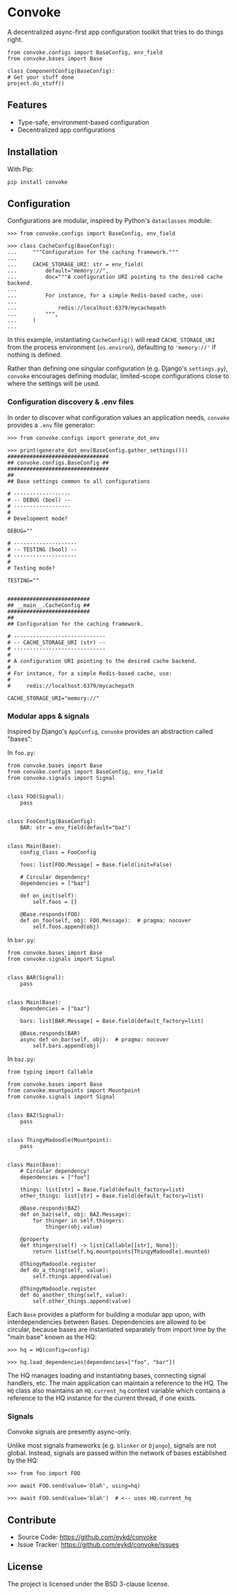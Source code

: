 # Convoke

A decentralized async-first app configuration toolkit that tries to do things
right.

    from convoke.configs import BaseConfig, env_field
    from convoke.bases import Base

    class ComponentConfig(BaseConfig):
    # Get your stuff done
    project.do_stuff()

## Features

- Type-safe, environment-based configuration
- Decentralized app configurations

## Installation

With Pip:

    pip install convoke


## Configuration

Configurations are modular, inspired by Python's `dataclasses` module:

    >>> from convoke.configs import BaseConfig, env_field

    >>> class CacheConfig(BaseConfig):
    ...     """Configuration for the caching framework."""
    ...
    ...     CACHE_STORAGE_URI: str = env_field(
    ...         default="memory://",
    ...         doc="""A configuration URI pointing to the desired cache backend.
    ...
    ...         For instance, for a simple Redis-based cache, use:
    ...
    ...             redis://localhost:6379/mycachepath
    ...         """,
    ...     )
    ...

In this example, instantiating `CacheConfig()` will read `CACHE_STORAGE_URI`
from the process environment (`os.environ`), defaulting to `'memory://'` if
nothing is defined.

Rather than defining one singular configuration (e.g. Django's `settings.py`),
`convoke` encourages defining modular, limited-scope configurations close to
where the settings will be used.


### Configuration discovery & .env files

In order to discover what configuration values an application needs, `convoke`
provides a `.env` file generator:

    >>> from convoke.configs import generate_dot_env

    >>> print(generate_dot_env(BaseConfig.gather_settings()))
    ################################
    ## convoke.configs.BaseConfig ##
    ################################
    ##
    ## Base settings common to all configurations

    # ------------------
    # -- DEBUG (bool) --
    # ------------------
    #
    # Development mode?

    DEBUG=""

    # --------------------
    # -- TESTING (bool) --
    # --------------------
    #
    # Testing mode?

    TESTING=""


    ##########################
    ## __main__.CacheConfig ##
    ##########################
    ##
    ## Configuration for the caching framework.

    # -----------------------------
    # -- CACHE_STORAGE_URI (str) --
    # -----------------------------
    #
    # A configuration URI pointing to the desired cache backend.
    #
    # For instance, for a simple Redis-based cache, use:
    #
    #     redis://localhost:6379/mycachepath

    CACHE_STORAGE_URI="memory://"


### Modular apps & signals

Inspired by Django's `AppConfig`, `convoke` provides an abstraction called
"bases":

In `foo.py`:

    from convoke.bases import Base
    from convoke.configs import BaseConfig, env_field
    from convoke.signals import Signal


    class FOO(Signal):
        pass


    class FooConfig(BaseConfig):
        BAR: str = env_field(default="baz")


    class Main(Base):
        config_class = FooConfig

        foos: list[FOO.Message] = Base.field(init=False)

        # Circular dependency!
        dependencies = ["baz"]

        def on_init(self):
            self.foos = []

        @Base.responds(FOO)
        def on_foo(self, obj: FOO.Message):  # pragma: nocover
            self.foos.append(obj)


In `bar.py`:

    from convoke.bases import Base
    from convoke.signals import Signal


    class BAR(Signal):
        pass


    class Main(Base):
        dependencies = ["baz"]

        bars: list[BAR.Message] = Base.field(default_factory=list)

        @Base.responds(BAR)
        async def on_bar(self, obj):  # pragma: nocover
            self.bars.append(obj)


In `baz.py`:

    from typing import Callable

    from convoke.bases import Base
    from convoke.mountpoints import Mountpoint
    from convoke.signals import Signal


    class BAZ(Signal):
        pass


    class ThingyMadoodle(Mountpoint):
        pass


    class Main(Base):
        # Circular dependency!
        dependencies = ["foo"]

        things: list[str] = Base.field(default_factory=list)
        other_things: list[str] = Base.field(default_factory=list)

        @Base.responds(BAZ)
        def on_baz(self, obj: BAZ.Message):
            for thinger in self.thingers:
                thinger(obj.value)

        @property
        def thingers(self) -> list[Callable[[str], None]]:
            return list(self.hq.mountpoints[ThingyMadoodle].mounted)

        @ThingyMadoodle.register
        def do_a_thing(self, value):
            self.things.append(value)

        @ThingyMadoodle.register
        def do_another_thing(self, value):
            self.other_things.append(value)


Each `Base` provides a platform for building a modular app upon, with
interdependencies between Bases. Dependencies are allowed to be circular,
because bases are instantiated separately from import time by the "main base"
known as the HQ:

    >>> hq = HQ(config=config)

    >>> hq.load_dependencies(dependencies=["foo", "bar"])


The HQ manages loading and instantiating bases, connecting signal handlers,
etc. The main application can maintain a reference to the HQ. The `HQ` class
also maintains an `HQ.current_hq` context variable which contains a reference to
the HQ instance for the current thread, if one exists.


### Signals

Convoke signals are presently async-only.

Unlike most signals frameworks (e.g. `blinker` or `Django`), signals are not
global. Instead, signals are passed within the network of bases established by
the HQ:

    >>> from foo import FOO

    >>> await FOO.send(value='blah', using=hq)

    >>> await FOO.send(value='blah')  # <-- uses HQ.current_hq


Contribute
----------

- Source Code: https://github.com/eykd/convoke
- Issue Tracker: https://github.com/eykd/convoke/issues


License
-------

The project is licensed under the BSD 3-clause license.
